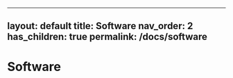 
---
layout: default
title: Software
nav_order: 2
has_children: true
permalink: /docs/software
---

# Software


